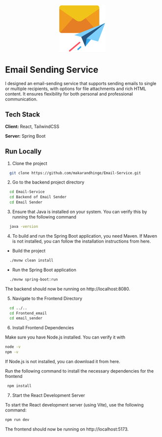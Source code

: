 <p align="center">
  <img src="Logo/mail.png" alt="Logo" width="150" />
</p>




# Email Sending Service

I designed an email-sending service that supports sending emails to single or multiple recipients, with options for file attachments and rich HTML content. It ensures flexibility for both personal and professional communication.

## Tech Stack

**Client:** React, TailwindCSS

**Server:** Spring Boot


## Run Locally

1. Clone the project

```bash
  git clone https://github.com/makarandhinge/Email-Service.git
```

2. Go to the backend project directory

```bash
  cd Email-Service
  cd Backend of Email Sender
  cd Email Sender
```

3. Ensure that Java is installed on your system. You can verify this by running the following command

```bash
  java -version
```

4. To build and run the Spring Boot application, you need Maven. If Maven is not installed, you can follow the installation instructions from here.

- Build the project

```bash
  ./mvnw clean install
```
- Run the Spring Boot application

```bash
  ./mvnw spring-boot:run
```
The backend should now be running on http://localhost:8080.

5. Navigate to the Frontend Directory

```bash
  cd ../..
  cd Frontend_email
  cd email_sender
```
6. Install Frontend Dependencies

Make sure you have Node.js installed. You can verify it with

```bash
node -v
npm -v
```
If Node.js is not installed, you can download it from here.

Run the following command to install the necessary dependencies for the frontend

```bash
 npm install
```

7. Start the React Development Server

To start the React development server (using Vite), use the following command:

```bash
npm run dev
```
The frontend should now be running on http://localhost:5173.

